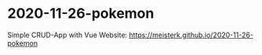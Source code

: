 # 2020-11-26-pokemon
Simple CRUD-App with Vue
Website: https://meisterk.github.io/2020-11-26-pokemon
